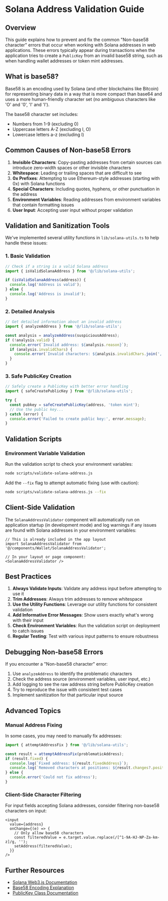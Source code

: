 # Solana Address Validation Guide

## Overview

This guide explains how to prevent and fix the common "Non-base58 character" errors that occur when working with Solana addresses in web applications. These errors typically appear during transactions when the application tries to create a `PublicKey` from an invalid base58 string, such as when handling wallet addresses or token mint addresses.

## What is base58?

Base58 is an encoding used by Solana (and other blockchains like Bitcoin) for representing binary data in a way that is more compact than base64 and uses a more human-friendly character set (no ambiguous characters like 'O' and '0', 'l' and 'I').

The base58 character set includes:
- Numbers from 1-9 (excluding 0)
- Uppercase letters A-Z (excluding I, O)
- Lowercase letters a-z (excluding l)

## Common Causes of Non-base58 Errors

1. **Invisible Characters**: Copy-pasting addresses from certain sources can introduce zero-width spaces or other invisible characters
2. **Whitespace**: Leading or trailing spaces that are difficult to see
3. **0x Prefixes**: Attempting to use Ethereum-style addresses (starting with 0x) with Solana functions
4. **Special Characters**: Including quotes, hyphens, or other punctuation in the address
5. **Environment Variables**: Reading addresses from environment variables that contain formatting issues
6. **User Input**: Accepting user input without proper validation

## Validation and Sanitization Tools

We've implemented several utility functions in `lib/solana-utils.ts` to help handle these issues:

### 1. Basic Validation

```typescript
// Check if a string is a valid Solana address
import { isValidSolanaAddress } from '@/lib/solana-utils';

if (isValidSolanaAddress(address)) {
  console.log('Address is valid');
} else {
  console.log('Address is invalid');
}
```

### 2. Detailed Analysis

```typescript
// Get detailed information about an invalid address
import { analyzeAddress } from '@/lib/solana-utils';

const analysis = analyzeAddress(suspiciousAddress);
if (!analysis.valid) {
  console.error(`Invalid address: ${analysis.reason}`);
  if (analysis.invalidChars) {
    console.error(`Invalid characters: ${analysis.invalidChars.join(', ')}`);
  }
}
```

### 3. Safe PublicKey Creation

```typescript
// Safely create a PublicKey with better error handling
import { safeCreatePublicKey } from '@/lib/solana-utils';

try {
  const pubkey = safeCreatePublicKey(address, 'token mint');
  // Use the public key...
} catch (error) {
  console.error('Failed to create public key:', error.message);
}
```

## Validation Scripts

### Environment Variable Validation

Run the validation script to check your environment variables:

```bash
node scripts/validate-solana-address.js
```

Add the `--fix` flag to attempt automatic fixing (use with caution):

```bash
node scripts/validate-solana-address.js --fix
```

## Client-Side Validation

The `SolanaAddressValidator` component will automatically run on application startup (in development mode) and log warnings if any issues are found with Solana addresses in your environment variables:

```tsx
// This is already included in the app layout
import SolanaAddressValidator from '@/components/Wallet/SolanaAddressValidator';

// In your layout or page component:
<SolanaAddressValidator />
```

## Best Practices

1. **Always Validate Inputs**: Validate any address input before attempting to use it
2. **Trim Addresses**: Always trim addresses to remove whitespace
3. **Use the Utility Functions**: Leverage our utility functions for consistent validation
4. **Add Informative Error Messages**: Show users exactly what's wrong with their input
5. **Check Environment Variables**: Run the validation script on deployment to catch issues
6. **Regular Testing**: Test with various input patterns to ensure robustness

## Debugging Non-base58 Errors

If you encounter a "Non-base58 character" error:

1. Use `analyzeAddress` to identify the problematic characters
2. Check the address source (environment variables, user input, etc.)
3. Add logging to see the raw address string before PublicKey creation
4. Try to reproduce the issue with consistent test cases
5. Implement sanitization for that particular input source

## Advanced Topics

### Manual Address Fixing

In some cases, you may need to manually fix addresses:

```typescript
import { attemptAddressFix } from '@/lib/solana-utils';

const result = attemptAddressFix(problematicAddress);
if (result.fixed) {
  console.log(`Fixed address: ${result.fixedAddress}`);
  console.log(`Removed characters at positions: ${result.changes?.positions.join(', ')}`);
} else {
  console.error('Could not fix address');
}
```

### Client-Side Character Filtering

For input fields accepting Solana addresses, consider filtering non-base58 characters on input:

```tsx
<input
  value={address}
  onChange={(e) => {
    // Only allow base58 characters
    const filteredValue = e.target.value.replace(/[^1-9A-HJ-NP-Za-km-z]/g, '');
    setAddress(filteredValue);
  }}
/>
```

## Further Resources

- [Solana Web3.js Documentation](https://solana-labs.github.io/solana-web3.js/)
- [Base58 Encoding Explanation](https://en.wikipedia.org/wiki/Base58)
- [PublicKey Class Documentation](https://solana-labs.github.io/solana-web3.js/classes/PublicKey.html)
